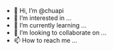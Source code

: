 - 👋 Hi, I’m @chuapi
- 👀 I’m interested in ...
- 🌱 I’m currently learning ...
- 💞️ I’m looking to collaborate on ...
- 📫 How to reach me ...

<!---
chuapi/chuapi is a ✨ special ✨ repository because its `README.md` (this file) appears on your GitHub profile.
You can click the Preview link to take a look at your changes.
--->
